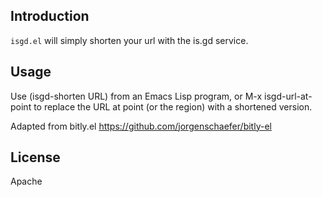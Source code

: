 ## Introduction

`isgd.el` will simply shorten your url with the is.gd service.

## Usage

Use (isgd-shorten URL) from an Emacs Lisp program, or
M-x isgd-url-at-point to replace the URL at point (or the region)
with a shortened version.

Adapted from bitly.el https://github.com/jorgenschaefer/bitly-el

## License

Apache
